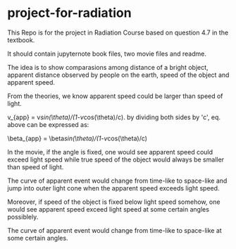 # project-for-radiation
This Repo is for the project in Radiation Course based on question 4.7 in the textbook.

It should contain jupyternote book files, two movie files and readme.

The idea is to show comparasions among distance of a bright object, apparent distance observed by people on the earth, speed of the object and apparent speed.

From the theories, we know apparent speed could be larger than speed of light.

v_{app} = v*sin(\theta)/(1-v*cos(\theta)/c).
by dividing both sides by 'c', eq. above can be expressed as:

\beta_{app} = \beta*sin(\theta)/(1-v*cos(\theta)/c)

In the movie, if the angle is fixed, one would see apparent speed could exceed light speed while true speed of the object would always be smaller than speed of light.

The curve of apparent event would change from time-like to space-like and jump into outer light cone when the apparent speed exceeds light speed.

Moreover, if speed of the object is fixed below light speed somehow, one would see apparent speed exceed light speed at some certain angles possiblely.

The curve of apparent event would change from time-like to space-like at some certain angles.
